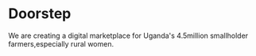 # Doorstep
We are creating a digital marketplace for Uganda's 4.5million smallholder farmers,especially rural women.
